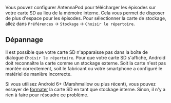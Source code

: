 Vous pouvez configurer AntennaPod pour télécharger les épisodes sur votre carte SD au lieu de la mémoire interne. Cela vous permet de disposer de plus d'espace pour les épisodes. Pour sélectionner la carte de stockage, allez dans `Préférences` → `Stockage` → `Choisir le répertoire`.

## Dépannage

Il est possible que votre carte SD n'apparaisse pas dans la boîte de dialogue `Choisir le répertoire`. Pour que votre carte SD s'affiche, Android doit reconnaître la carte comme un stockage externe. Soit la carte n'est pas montée correctement, soit le fabricant ou votre smartphone a configuré le matériel de manière incorrecte.

Si vous utilisez Android 6+ (Marshmallow ou plus récent), vous pouvez essayer de [formater](https://lmgtfy.com/?q=android+6+sd+card+internal+storage) la carte SD en tant que stockage interne. Sinon, il n'y a rien à faire pour résoudre ce problème.
